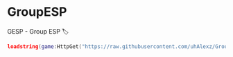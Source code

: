 # GroupESP
GESP - Group ESP 🏷️
```lua
loadstring(game:HttpGet("https://raw.githubusercontent.com/uhAlexz/GroupESP/refs/heads/main/script.lua"))
```

